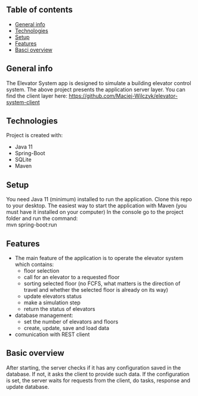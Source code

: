 ## Table of contents
* [General info](#general-info)
* [Technologies](#technologies)
* [Setup](#setup)
* [Features](#features)
* [Basci overview](#basic-overview)

## General info
The Elevator System app is designed to simulate a building elevator control system. The above project presents the application server layer. You can find the client layer here: https://github.com/Maciej-Wilczyk/elevator-system-client
	
## Technologies
Project is created with:
* Java 11
* Spring-Boot
* SQLite
* Maven

## Setup
You need Java 11 (minimum) installed to run the application. Clone this repo to your desktop.
The easiest way to start the application with Maven (you must have it installed on your computer)
In the console go to the project folder and run the command: <br /> mvn spring-boot:run 


## Features
* The main feature of the application is to operate the elevator system which contains:
  * floor selection
  * call for an elevator to a requested floor
  * sorting selected floor (no FCFS, what matters is the direction of travel and whether the selected floor is already on its way)
  * update elevators status
  * make a simulation step
  * return the status of elevators
* database management:
  * set the number of elevators and floors
  * create, update, save and load data
* comunication with REST client
## Basic overview
After starting, the server checks if it has any configuration saved in the database. If not, it asks the client to provide such data. If the configuration is set, the server waits for requests from the client, do tasks, response and update database.
